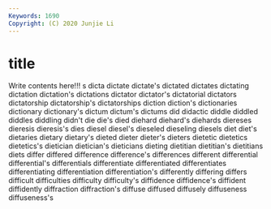 ```yaml
---
Keywords: 1690
Copyright: (C) 2020 Junjie Li
---
```


# title

Write contents here!!!
s 
dicta 
dictate 
dictate's
dictated 
dictates 
dictating 
dictation 
dictation's 
dictations 
dictator 
dictator's 
dictatorial 
dictators
dictatorship 
dictatorship's 
dictatorships 
diction 
diction's 
dictionaries 
dictionary 
dictionary's 
dictum 
dictum's
dictums 
did 
didactic 
diddle 
diddled 
diddles 
diddling 
didn't 
die 
die's
died 
diehard 
diehard's 
diehards 
diereses 
dieresis 
dieresis's 
dies 
diesel 
diesel's
dieseled 
dieseling 
diesels 
diet 
diet's 
dietaries 
dietary 
dietary's 
dieted 
dieter
dieter's 
dieters 
dietetic 
dietetics 
dietetics's 
dietician 
dietician's 
dieticians 
dieting 
dietitian
dietitian's 
dietitians 
diets 
differ 
differed 
difference 
difference's 
differences 
different 
differential
differential's 
differentials 
differentiate 
differentiated 
differentiates 
differentiating 
differentiation 
differentiation's 
differently 
differing
differs 
difficult 
difficulties 
difficulty 
difficulty's 
diffidence 
diffidence's 
diffident 
diffidently 
diffraction
diffraction's 
diffuse 
diffused 
diffusely 
diffuseness 
diffuseness's 
